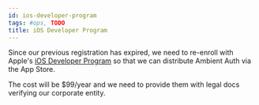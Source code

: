 ```yaml
---
id: ios-developer-program
tags: #ops, TODO
title: iOS Developer Program
---
```


Since our previous registration has expired, we need to re-enroll with Apple's [iOS Developer Program](https://developer.apple.com/programs/ios/) so that we can distribute Ambient Auth via the App Store.

The cost will be $99/year and we need to provide them with legal docs verifying our corporate entity.